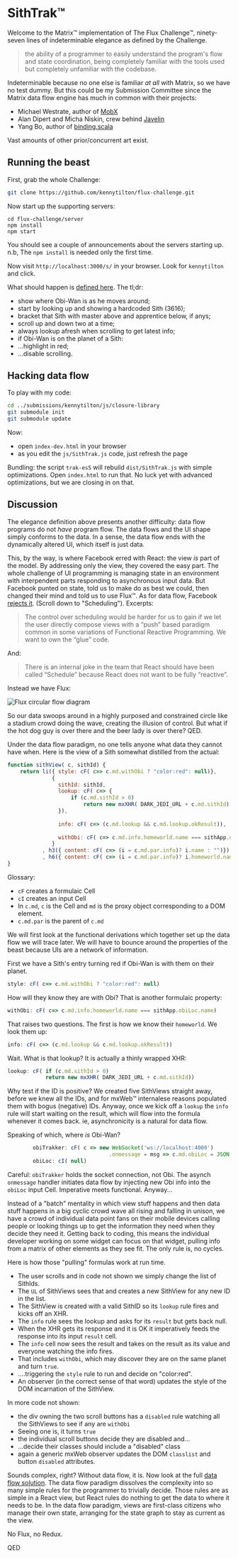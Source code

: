 # SithTrak&trade;

Welcome to the Matrix&trade; implementation of The Flux Challenge&trade;, ninety-seven lines of indeterminable elegance as defined by the Challenge.

>  the ability of a programmer to easily understand the program's flow and
>  state coordination, being completely familiar with the tools used but 
>  completely unfamiliar with the codebase.

Indeterminable because no one else is familiar *at all* with Matrix, so we have no test dummy. But this could be my Submission Committee since the Matrix data flow engine has much in common with their projects:

* Michael Westrate, author of [MobX](https://github.com/mobxjs/mobx)
* Alan Dipert and Micha Niskin, crew behind [Javelin](https://github.com/hoplon/javelin)
* Yang Bo, author of [binding.scala](https://github.com/ThoughtWorksInc/Binding.scala)

Vast amounts of other prior/concurrent art exist. 

## Running the beast
First, grab the whole Challenge:
```` bash
git clone https://github.com/kennytilton/flux-challenge.git
````
Now start up the supporting servers:
````
cd flux-challenge/server
npm install
npm start
````
You should see a couple of announcements about the servers starting up. n.b, The `npm install` is needed only the first time.

Now visit `http://localhost:3000/s/` in your browser. Look for `kennytilton` and click.

What should happen is [defined here](https://github.com/staltz/flux-challenge/blob/master/README.md). The tl;dr:
* show where Obi-Wan is as he moves around;
* start by looking up and showing a hardcoded Sith (3616);
* bracket that Sith with master above and apprentice below, if anys;
* scroll up and down two at a time;
* always lookup afresh when scrolling to get latest info;
* if Obi-Wan is on the planet of a Sith:
* ...highlight in red;
* ...disable scrolling.

## Hacking data flow
To play with my code:
````bash
cd ../submissions/kennytilton/js/closure-library
git submodule init
git submodule update
````
Now:
* open `index-dev.html` in your browser
* as you edit the `js/SithTrak.js` code, just refresh the page

Bundling: the script `trak-es5` will rebuild `dist/SithTrak.js` with simple optimizations. Open `index.html` to run that. No luck yet with advanced optimizations, but we are closing in on that.

## Discussion

The elegance definition above presents another difficulty: data flow programs do not *have* program flow. The data flows and the UI shape simply conforms to the data. In a sense, the data flow ends with the dynamically altered UI, which itself is just data.

This, by the way, is where Facebook erred with React: the view *is* part of the model. By addressing only the view, they covered the easy part. The whole challenge of UI programming is managing state in an environment with interpendent parts responding to asynchronous input data. But Facebook punted on state, told us to make do as best we could, then changed their mind and told us to use Flux&trade;. As for data flow, Facebook [rejects it](https://reactjs.org/docs/design-principles.html). (Scroll down to "Scheduling"). Excerpts:

> The control over scheduling would be harder for us to gain if we let the user
> directly compose views with a “push” based paradigm common in some variations of 
> Functional Reactive Programming. We want to own the “glue” code.

And:

> There is an internal joke in the team that React should have been 
> called “Schedule” because React does not want to be fully “reactive”.

Instead we have Flux:

![Flux circular flow diagram](https://github.com/kennytilton/flux-challenge/blob/master/submissions/kennytilton/dist/facebook-flux-react.jpg)

So our data swoops around in a highly purposed and constrained circle like a stadium crowd doing the wave, creating the illusion of control. But what if the hot dog guy is over there and the beer lady is over there? QED.

Under the data flow paradigm, no one tells anyone what data they cannot have when. Here is the view of a Sith somewhat distilled from the actual:

```` js
function sithView( c, sithId) {
    return li({ style: cF( c=> c.md.withObi ? "color:red": null)},
              {
                sithId: sithId,
                lookup: cF( c=> {
                    if (c.md.sithId > 0)
                        return new mxXHR( DARK_JEDI_URL + c.md.sithId)
                }),
    
                info: cF( c=> (c.md.lookup && c.md.lookup.okResult)),
    
                withObi: cF( c=> c.md.info.homeworld.name === sithApp.obiLoc.name)
              }
           , h3({ content: cF( c=> (i = c.md.par.info)? i.name : "")})
           , h6({ content: cF( c=> (i = c.md.par.info)? i.homeworld.name : "")}));
}
````
Glossary:
* `cF` creates a formulaic Cell
* `cI` creates an input Cell
* In `c.md`, `c` is the Cell and `md` is the proxy object corresponding to a DOM element.
* `c.md.par` is the parent of `c.md`

We will first look at the functional derivations which together set up the data flow we will trace later. We will have to bounce around the properties of the beast because UIs are a network of information.

First we have a Sith's entry turning red if Obi-Wan is with them on their planet.
```` js
style: cF( c=> c.md.withObi ? "color:red": null)
````
How will they know they are with Obi? That is another formulaic property:
```` js
withObi: cF( c=> c.md.info.homeworld.name === sithApp.obiLoc.name)
````
That raises two questions. The first is how we know their `homeworld`. We look them up:
```` js
info: cF( c=> (c.md.lookup && c.md.lookup.okResult))
````
Wait. What is that lookup? It is actually a thinly wrapped XHR:
```` js
lookup: cF( if (c.md.sithId > 0)
            return new mxXHR( DARK_JEDI_URL + c.md.sithId))
````
Why test if the ID is positive? We created five SithViews straight away, before we knew all the IDs, and for mxWeb&trade; internalese reasons populated them with bogus (negative) IDs. Anyway, once we kick off a `lookup` the `info` rule will start waiting on the result, which will flow into the formula whenever it comes back. ie, asynchronicity is a natural for data flow.

Speaking of which, where *is* Obi-Wan?
```` js
        obiTrakker: cF( c => new WebSocket('ws://localhost:4000')
                                .onmessage = msg => c.md.obiLoc = JSON.parse(msg.data)),
        obiLoc: cI( null)
````
Careful: `obiTrakker` holds the socket connection, not Obi. The asynch `onmessage` handler initiates data flow by injecting new Obi info into the `obiLoc` input Cell. Imperative meets functional. Anyway...

Instead of a "batch" mentality in which view stuff happens and then data stuff happens in a big cyclic crowd wave all rising and falling in unison, we have a crowd of individual data point fans on their mobile devices calling people or looking things up to get the information they need when they decide they need it. Getting back to coding, this means the individual developer working on some widget can focus on that widget, pulling info from a matrix of other elements as they see fit. The only rule is, no cycles.

Here is how those "pulling" formulas work at run time. 
* The user scrolls and in code not shown we simply change the list of SithIds. 
* The `UL` of SithViews sees that and creates a new SithView for any new ID in the list. 
* The SithView is created with a valid SithID so its `lookup` rule fires and kicks off an XHR. 
* The `info` rule sees the lookup and asks for its `result` but gets back null. 
* When the XHR gets its response and it is OK it imperatively feeds the response into its input `result` cell. 
* The `info` cell now sees the result and takes on the result as its value and everyone watching the info fires. 
* That includes `withObi`, which may discover they are on the same planet and turn `true`.
* ....triggering the `style` rule to run and decide on "color:red".
* An observer (in the correct sense of that word) updates the style of the DOM  incarnation of the SithView.

In more code not shown:
* the div owning the two scroll buttons has a `disabled` rule watching all the SithViews to see if any are `withObi`
* Seeing one is, it turns `true`
* the individual scroll buttons decide they are disabled and...
* ...decide their classes should include a "disabled" class
* again a generic mxWeb observer updates the DOM `classlist` and button `disabled` attributes.

Sounds complex, right? Without data flow, it is. Now look at the full [data flow solution](https://github.com/kennytilton/flux-challenge/blob/master/submissions/kennytilton/js/SithTrak.js). The data flow paradigm  dissolves the complexity into so many simple rules for the programmer to trivially decide. Those rules are as simple in a React view, but React rules do nothing to get the data to where it needs to be. In the data flow paradigm, views are first-class citizens who manage their own state, arranging for the state graph to stay as current as the view.

No Flux, no Redux.

QED

